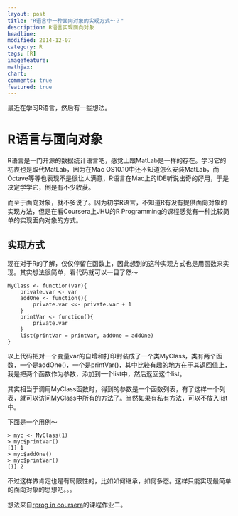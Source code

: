 ```yaml
---
layout: post
title: "R语言中一种面向对象的实现方式～？"
description: R语言实现面向对象
headline: 
modified: 2014-12-07
category: R
tags: [R]
imagefeature: 
mathjax: 
chart: 
comments: true
featured: true
---
```


最近在学习R语言，然后有一些想法。

# R语言与面向对象

R语言是一门开源的数据统计语言吧，感觉上跟MatLab是一样的存在。学习它的初衷也是取代MatLab，因为在Mac OS10.10中还不知道怎么安装MatLab，而Octave等等也表现不是很让人满意，R语言在Mac上的IDE听说出奇的好用，于是决定学学它，倒是有不少收获。

而至于面向对象，就不多说了。因为初学R语言，不知道R有没有提供面向对象的实现方法，但是在看Coursera上JHU的R Programming的课程感觉有一种比较简单的实现面向对象的方式。

## 实现方式

现在对于R的了解，仅仅停留在函数上，因此想到的这种实现方式也是用函数来实现。其实想法很简单，看代码就可以一目了然～

	MyClass <- function(var){
    	private.var <- var
    	addOne <- function(){
    		private.var <<- private.var + 1
    	}
    	printVar <- function(){
    		private.var
    	}
    	list(printVar = printVar, addOne = addOne)
	}
	
以上代码把对一个变量var的自增和打印封装成了一个类MyClass，类有两个函数，一个是addOne()，一个是printVar()，其中比较有趣的地方在于其返回值上，我是把两个函数作为参数，添加到一个list中，然后返回这个list。

其实相当于调用MyClass函数时，得到的参数是一个函数列表，有了这样一个列表，就可以访问MyClass中所有的方法了。当然如果有私有方法，可以不放入list中。

下面是一个用例～

	> myc <- MyClass(1)
	> myc$printVar()
	[1] 1
	> myc$addOne()
	> myc$printVar()
	[1] 2
	
不过这样做肯定也是有局限性的，比如如何继承，如何多态。这样只能实现最简单的面向对象的思想吧。。。

想法来自[rprog in coursera](https://www.coursera.org/course/rprog)的课程作业二。

